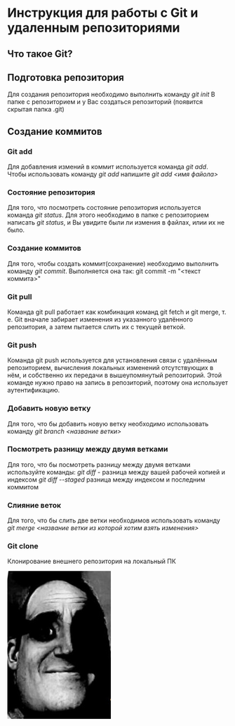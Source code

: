 # Инструкция для работы с Git и удаленным репозиториями

## Что такое Git? 

## Подготовка репозитория 
Для создания репозитория необходимо выполнить команду *git init*
В папке с репозиторием и у Вас создаться репозиторий (появится скрытая папка .git)

## Создание коммитов

### Git add
Для добавления измений в коммит используется команда *git add*. 
Чтобы использовать команду *git add* напишите *git add <имя файола>*

### Состояние репозитория 
Для того, что посмотреть состояние репозитория используется команда *git status*.
Для этого необходимо в папке с репозиторием написать *git status*, 
и Вы увидите были ли измения в файлах, илии их не было.

### Создание коммитов
Для того, чтобы создать коммит(сохранение) необходимо выполнить команду *git commit*. 
Выполняется она так: git commit -m "<текст коммита>"

### Git pull
Команда git pull работает как комбинация команд git fetch и git merge, т. е. Git вначале забирает изменения из указанного удалённого репозитория, а затем пытается слить их с текущей веткой.

### Git push
Команда git push используется для установления связи с удалённым репозиторием, вычисления локальных изменений отсутствующих в нём,
и собственно их передачи в вышеупомянутый репозиторий. 
Этой команде нужно право на запись в репозиторий, поэтому она использует аутентификацию.

### Добавить новую ветку
Для того, что бы добавить новую ветку необходимо использовать команду *git branch <название ветки>*

### Посмотреть разницу между двумя ветками
Для того, что бы посмотреть разницу между двумя ветками используйте команды:
*git diff* - разница между вашей рабочей копией и индексом 
*git diff --staged* разница между индексом и последним коммитом

### Слияние веток
Для того, что бы слить две ветки необходимов использовать команду *git merge <название ветки из которой хотим взять изменения>*

### Git clone 
Клонирование внешнего репозитория на локальный ПК

![когда неучишься](/mem.jpg)
